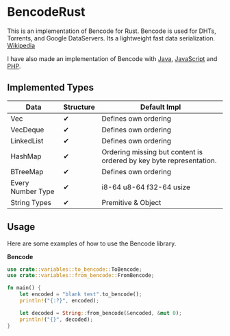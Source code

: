 BencodeRust
========

This is an implementation of Bencode for Rust. Bencode is used for DHTs, Torrents, and Google DataServers. Its a lightweight fast data serialization.
[Wikipedia](https://en.wikipedia.org/wiki/Bencode)

I have also made an implementation of Bencode with [Java](https://github.com/DrBrad/Bencode), [JavaScript](https://github.com/DrBrad/BencodeJS) and [PHP](https://github.com/DrBrad/BencodePHP).

Implemented Types
-----

| Data | Structure | Default Impl |
| ---  | ---       | ---          |
| Vec  | ✔         | Defines own ordering |
| VecDeque | ✔     | Defines own ordering |
| LinkedList | ✔   | Defines own ordering |
| HashMap | ✔      | Ordering missing but content is ordered by key byte representation. |
| BTreeMap | ✔     | Defines own ordering |
| Every Number Type | ✔     | i8-64 u8-64 f32-64 usize |
| String Types | ✔     | Premitive & Object |

Usage
-----
Here are some examples of how to use the Bencode library.

**Bencode**
```rust
use crate::variables::to_bencode::ToBencode;
use crate::variables::from_bencode::FromBencode;

fn main() {
    let encoded = "blank test".to_bencode();
    println!("{:?}", encoded);

    let decoded = String::from_bencode(&encoded, &mut 0);
    println!("{}", decoded);
}
```


